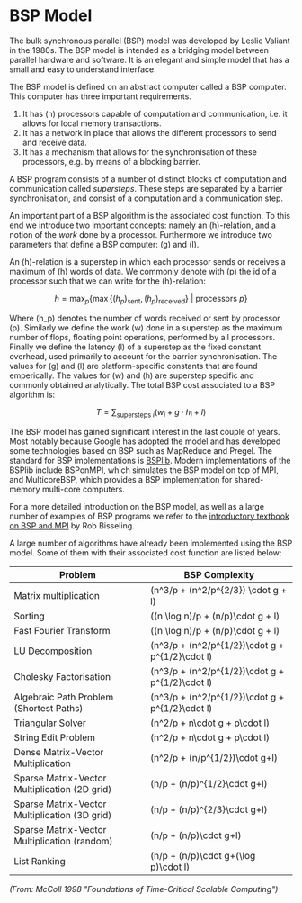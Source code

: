 # BSP Model

The bulk synchronous parallel (BSP) model was developed by Leslie Valiant in the 1980s. The BSP model is intended as a bridging model between parallel hardware and software. It is an elegant and simple model that has a small and easy to understand interface.

The BSP model is defined on an abstract computer called a BSP computer. This computer has three important requirements.

1. It has \(n\) processors capable of computation and communication, i.e. it allows for local memory transactions.
2. It has a network in place that allows the different processors to send and receive data.
3. It has a mechanism that allows for the synchronisation of these processors, e.g. by means of a blocking barrier.

A BSP program consists of a number of distinct blocks of computation and communication called *supersteps*. These steps are separated by a barrier synchronisation, and consist of a computation and a communication step.

An important part of a BSP algorithm is the associated cost function. To this end we introduce two important concepts: namely an \(h\)-relation, and a notion of the *work* done by a processor. Furthermore we introduce two parameters that define a BSP computer: \(g\) and \(l\).

An \(h\)-relation is a superstep in which each processor sends or receives a maximum of \(h\) words of data. We commonly denote with \(p\) the id of a processor such that we can write for the \(h\)-relation:

$$h = \max_p \left\{ \max \{ (h_p)_\text{sent}, (h_p)_\text{received} \}~|~\text{processors } p \right\}$$

Where \(h_p\) denotes the number of words received or sent by processor \(p\). Similarly we define the work \(w\) done in a superstep as the maximum number of flops, floating point operations, performed by all processors. Finally we define the latency \(l\) of a superstep as the fixed constant overhead, used primarily to account for the barrier synchronisation. The values for \(g\) and \(l\) are platform-specific constants that are found emperically. The values for \(w\) and \(h\) are superstep specific and commonly obtained analytically. The total BSP cost associated to a BSP algorithm is:

$$T = \sum_{\text{supersteps } i} (w_i + g \cdot h_i + l)$$

The BSP model has gained significant interest in the last couple of years. Most notably because Google has adopted the model and has developed some technologies based on BSP such as MapReduce and Pregel. The standard for BSP implementations is [BSPlib](http://www.bsp-worldwide.org/). Modern implementations of the BSPlib include BSPonMPI, which simulates the BSP model on top of MPI, and MulticoreBSP, which provides a BSP implementation for shared-memory multi-core computers.

For a more detailed introduction on the BSP model, as well as a large number of examples of BSP programs we refer to the [introductory textbook on BSP and MPI](http://ukcatalogue.oup.com/product/9780198529392.do) by Rob Bisseling.

A large number of algorithms have already been implemented using the BSP model. Some of them with their associated cost function are listed below:

| Problem                                       | BSP Complexity |
|-----------------------------------------------| ------------------------------------------|
| Matrix multiplication                         | \(n^3/p + (n^2/p^{2/3}) \cdot g + l\) |
| Sorting                                       | \((n \log n)/p + (n/p)\cdot g + l\) |
| Fast Fourier Transform                        | \((n \log n)/p + (n/p)\cdot g + l\) |
| LU Decomposition                              | \(n^3/p + (n^2/p^{1/2})\cdot g + p^{1/2}\cdot l\) |
| Cholesky Factorisation                        | \(n^3/p + (n^2/p^{1/2})\cdot g + p^{1/2}\cdot l\) |
| Algebraic Path Problem (Shortest Paths)       | \(n^3/p + (n^2/p^{1/2})\cdot g + p^{1/2}\cdot l\) |
| Triangular Solver                             | \(n^2/p + n\cdot g + p\cdot l\) |
| String Edit Problem                           | \(n^2/p + n\cdot g + p\cdot l\) |
| Dense Matrix-Vector Multiplication            | \(n^2/p + (n/p^{1/2})\cdot g+l\) |
| Sparse Matrix-Vector Multiplication (2D grid) | \(n/p + (n/p)^{1/2}\cdot g+l\) |
| Sparse Matrix-Vector Multiplication (3D grid) | \(n/p + (n/p)^{2/3}\cdot g+l\) |
| Sparse Matrix-Vector Multiplication (random)  | \(n/p + (n/p)\cdot g+l\) |
| List Ranking                                  | \(n/p + (n/p)\cdot g+(\log p)\cdot l\) |

*(From: McColl 1998 "Foundations of Time-Critical Scalable Computing")*
